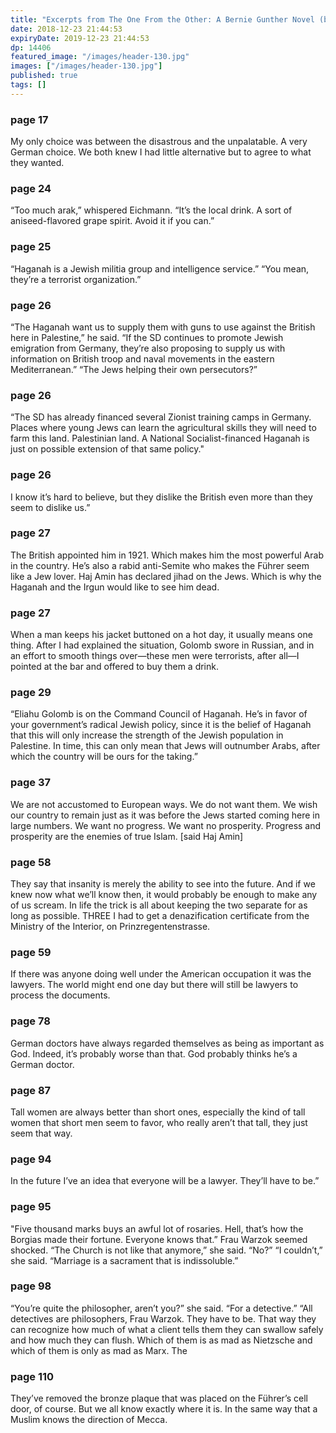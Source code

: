 ```yaml
---
title: "Excerpts from The One From the Other: A Bernie Gunther Novel (by Philip Kerr)"
date: 2018-12-23 21:44:53
expiryDate: 2019-12-23 21:44:53
dp: 14406
featured_image: "/images/header-130.jpg"
images: ["/images/header-130.jpg"]
published: true
tags: []
---
```




### page 17

My only choice was between the disastrous and the unpalatable. A very German
choice. We both knew I had little alternative but to agree to what they wanted.

### page 24

“Too much arak,” whispered Eichmann. “It’s the local drink. A sort of
aniseed-flavored grape spirit. Avoid it if you can.”

### page 25

“Haganah is a Jewish militia group and intelligence service.” “You mean, they’re
a terrorist organization.”

### page 26

“The Haganah want us to supply them with guns to use against the British here in
Palestine,” he said. “If the SD continues to promote Jewish emigration from
Germany, they’re also proposing to supply us with information on British troop
and naval movements in the eastern Mediterranean.” “The Jews helping their own
persecutors?”

### page 26

“The SD has already financed several Zionist training camps in Germany. Places
where young Jews can learn the agricultural skills they will need to farm this
land. Palestinian land. A National Socialist-financed Haganah is just on
possible extension of that same policy."

### page 26

I know it’s hard to believe, but they dislike the British even more than they
seem to dislike us.”

### page 27

The British appointed him in 1921. Which makes him the most powerful Arab in the
country. He’s also a rabid anti-Semite who makes the Führer seem like a Jew
lover. Haj Amin has declared jihad on the Jews. Which is why the Haganah and the
Irgun would like to see him dead.

### page 27

When a man keeps his jacket buttoned on a hot day, it usually means one thing.
After I had explained the situation, Golomb swore in Russian, and in an effort
to smooth things over—these men were terrorists, after all—I pointed at the bar
and offered to buy them a drink.

### page 29

“Eliahu Golomb is on the Command Council of Haganah. He’s in favor of your
government’s radical Jewish policy, since it is the belief of Haganah that this
will only increase the strength of the Jewish population in Palestine. In time,
this can only mean that Jews will outnumber Arabs, after which the country will
be ours for the taking.”

### page 37

We are not accustomed to European ways. We do not want them. We wish our country
to remain just as it was before the Jews started coming here in large numbers.
We want no progress. We want no prosperity. Progress and prosperity are the
enemies of true Islam. [said Haj Amin]

### page 58

They say that insanity is merely the ability to see into the future. And if we
knew now what we’ll know then, it would probably be enough to make any of us
scream. In life the trick is all about keeping the two separate for as long as
possible. THREE I had to get a denazification certificate from the Ministry of
the Interior, on Prinzregentenstrasse.

### page 59

If there was anyone doing well under the American occupation it was the lawyers.
The world might end one day but there will still be lawyers to process the
documents.

### page 78

German doctors have always regarded themselves as being as important as God.
Indeed, it’s probably worse than that. God probably thinks he’s a German doctor.

### page 87

Tall women are always better than short ones, especially the kind of tall women
that short men seem to favor, who really aren’t that tall, they just seem that
way.

### page 94

In the future I’ve an idea that everyone will be a lawyer. They’ll have to be.”


### page 95

"Five thousand marks buys an awful lot of rosaries. Hell, that’s how the Borgias
made their fortune. Everyone knows that.” Frau Warzok seemed shocked. “The
Church is not like that anymore,” she said. “No?” “I couldn’t,” she said.
“Marriage is a sacrament that is indissoluble.”

### page 98

“You’re quite the philosopher, aren’t you?” she said. “For a detective.” “All
detectives are philosophers, Frau Warzok. They have to be. That way they can
recognize how much of what a client tells them they can swallow safely and how
much they can flush. Which of them is as mad as Nietzsche and which of them is
only as mad as Marx. The

### page 110

They’ve removed the bronze plaque that was placed on the Führer’s cell door, of
course. But we all know exactly where it is. In the same way that a Muslim knows
the direction of Mecca.


